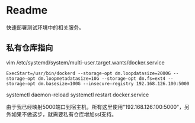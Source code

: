 # Readme

快速部署测试环境中的相关服务。

## 私有仓库指向

vim /etc/systemd/system/multi-user.target.wants/docker.service
```
ExecStart=/usr/bin/dockerd --storage-opt dm.loopdatasize=2000G --storage-opt dm.loopmetadatasize=10G --storage-opt dm.fs=ext4 --storage-opt dm.basesize=100G --insecure-registry 192.168.126.100:5000
```
systemctl daemon-reload
systemctl restart docker.service

由于我已经映射5000端口到宿主机，所有这里使用"192.168.126.100:5000"，另外如果不做这步，就需要私有仓库增加ssl支持。
